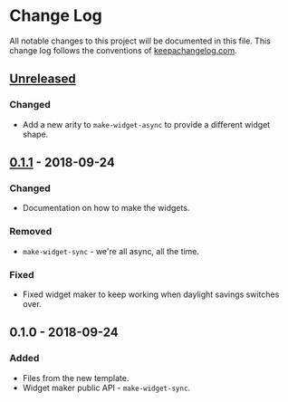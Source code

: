 # Change Log
All notable changes to this project will be documented in this file. This change log follows the conventions of [keepachangelog.com](http://keepachangelog.com/).

## [Unreleased]
### Changed
- Add a new arity to `make-widget-async` to provide a different widget shape.

## [0.1.1] - 2018-09-24
### Changed
- Documentation on how to make the widgets.

### Removed
- `make-widget-sync` - we're all async, all the time.

### Fixed
- Fixed widget maker to keep working when daylight savings switches over.

## 0.1.0 - 2018-09-24
### Added
- Files from the new template.
- Widget maker public API - `make-widget-sync`.

[Unreleased]: https://github.com/your-name/lab-1/compare/0.1.1...HEAD
[0.1.1]: https://github.com/your-name/lab-1/compare/0.1.0...0.1.1
